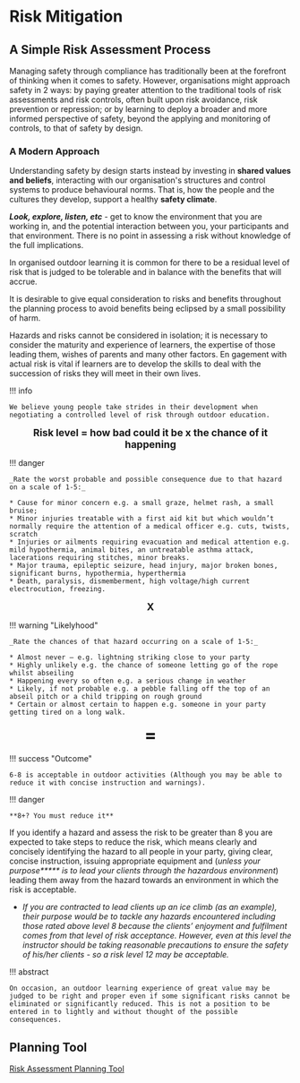 # Risk Mitigation

## A Simple Risk Assessment Process

Managing safety through compliance has traditionally been at the forefront of thinking when it comes to safety. However, organisations might approach safety in 2 ways: by paying greater attention to the traditional tools of risk assessments and risk controls, often built upon risk avoidance, risk prevention or repression; or by learning to deploy a broader and more informed perspective of safety, beyond the applying and monitoring of controls, to that of safety by design.

### A Modern Approach
Understanding safety by design starts instead by investing in **shared values and beliefs**, interacting with our organisation's structures and control systems to produce behavioural norms. That is, how the people and the cultures they develop, support a healthy **safety climate**.

_**Look, explore, listen, etc**_ - get to know the environment that you are working in, and the potential interaction between you, your participants and that environment. There is no point in assessing a risk without knowledge of the full implications.

In organised outdoor learning it is common for there to be a residual level of risk that is judged to be tolerable and in balance with the benefits that will accrue.

It is desirable to give equal consideration to risks and benefits throughout the planning process to avoid benefits being eclipsed by a small possibility of harm.

Hazards and risks cannot be considered in isolation; it is necessary to consider the maturity and experience of learners, the expertise of those leading them, wishes of parents and many other factors. En
gagement with actual risk is vital if learners are to develop the skills to deal with the succession of risks they will meet in their own lives.

!!! info

    We believe young people take strides in their development when negotiating a controlled level of risk through outdoor education.

<div style="text-align: center; font-weight:bold;font-size:1.1rem">Risk level = how bad could it be x the chance of it happening</div>

!!! danger

    _Rate the worst probable and possible consequence due to that hazard on a scale of 1-5:_
    
    * Cause for minor concern e.g. a small graze, helmet rash, a small bruise;
    * Minor injuries treatable with a first aid kit but which wouldn’t normally require the attention of a medical officer e.g. cuts, twists, scratch
    * Injuries or ailments requiring evacuation and medical attention e.g. mild hypothermia, animal bites, an untreatable asthma attack, lacerations requiring stitches, minor breaks.
    * Major trauma, epileptic seizure, head injury, major broken bones, significant burns, hypothermia, hyperthermia
    * Death, paralysis, dismemberment, high voltage/high current electrocution, freezing.

<div style="text-align: center; font-weight:bold;font-size:1.1rem">X</div>

!!! warning "Likelyhood"

    _Rate the chances of that hazard occurring on a scale of 1-5:_

    * Almost never – e.g. lightning striking close to your party
    * Highly unlikely e.g. the chance of someone letting go of the rope whilst abseiling
    * Happening every so often e.g. a serious change in weather
    * Likely, if not probable e.g. a pebble falling off the top of an abseil pitch or a child tripping on rough ground
    * Certain or almost certain to happen e.g. someone in your party getting tired on a long walk.

<div style="text-align: center; font-weight:bold;font-size:2rem">=</div>

!!! success "Outcome"

    6-8 is acceptable in outdoor activities (Although you may be able to reduce it with concise instruction and warnings).

!!! danger
    
    **8+? You must reduce it**

If you identify a hazard and assess the risk to be greater than 8 you are expected to take steps to reduce the risk, which means clearly and concisely identifying the hazard to all people in your party, giving clear, concise instruction, issuing appropriate equipment and (_unless your purpose***** is to lead your clients through the hazardous environment_) leading them away from the hazard towards an environment in which the risk is acceptable.

* _If you are contracted to lead clients up an ice climb (as an example), their purpose would be to tackle any hazards encountered including those rated above level 8 because the clients’ enjoyment and fulfilment comes from that level of risk acceptance. However, even at this level the instructor should be taking reasonable precautions to ensure the safety of his/her clients - so a risk level 12 may be acceptable._

!!! abstract

    On occasion, an outdoor learning experience of great value may be judged to be right and proper even if some significant risks cannot be eliminated or significantly reduced. This is not a position to be entered in to lightly and without thought of the possible consequences.

## Planning Tool
[Risk Assessment Planning Tool](../resources/risk-benefit-exercise.pdf)
